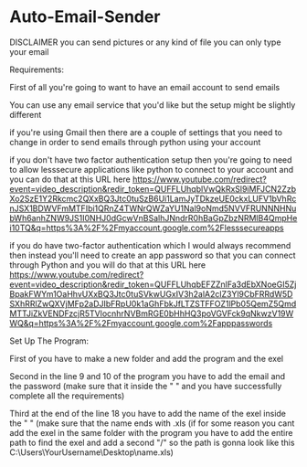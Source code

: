 # Auto-Email-Sender

DISCLAIMER
you can send pictures or any kind of file you can only type your email

Requirements:

First of all you're going to
want to have an email account to send emails

You can use any email service that you'd like but the setup might be slightly different

if you're using Gmail then there are a couple of settings that you need to change in order to send emails through python using your account

if you don't have two factor authentication setup then you're going to need to allow lesssecure applications like python to connect to your account and you can do
that at this URL here https://www.youtube.com/redirect?event=video_description&redir_token=QUFFLUhqblVwQkRxSl9iMFJCN2ZzbXo2SzE1Y2Rkcmc2QXxBQ3Jtc0tuSzB6Ui1LamJyTDkzeUE0ckxLUFV1bVhRcnJSX1BDWVFmMTFIbi1QRnZ4TWNrQWZaYU1Nal9oNmd5NVVFRUNNNHNubWh6anhZNW9JS1I0NHJ0dGcwVnBSalhJNndrR0hBaGpZbzNRMlB4QmpHei10TQ&q=https%3A%2F%2Fmyaccount.google.com%2Flesssecureapps

if you do have two-factor authentication which I would always recommend then instead you'll need to create an app password so that you can connect through Python and you will do that at this URL here https://www.youtube.com/redirect?event=video_description&redir_token=QUFFLUhqbEFZZnlFa3dEbXNoeGI5ZjBpakFWYm1OaHhvUXxBQ3Jtc0tuSVkwUGxIV3h2alA2clZ3Yl9CbFRRdW5DSXhRRlZwQXVjMFp2aDJIbFRpU0k1aGhFbkJfLTZSTFFOZ1lPb05QemZ5QmdMTTJiZkVENDFzcjR5TVlocnhrNVBmRGE0bHhHQ3poVGVFck9qNkwzV19WWQ&q=https%3A%2F%2Fmyaccount.google.com%2Fapppasswords

Set Up The Program:

First of you have to make a new folder and add the program and the exel

Second in the line 9 and 10 of the program you have to add the email and the password (make sure that it inside the " " and  you have successfully complete all the requirements)

Third at the end of the line 18 you have to add the name of the exel inside the " " (make sure that the name ends with .xls (if for some reason you cant add the exel in the same folder with the program you have to add the entire path to find the exel and add a second "/" so the path is gonna look like this C:\\Users\\YourUsername\\Desktop\\name.xls) 

